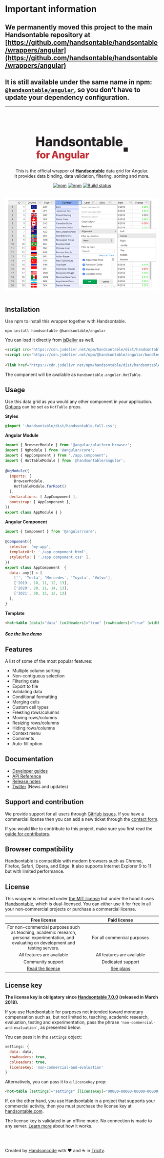# Important information

## We permanently moved this project to the main Handsontable repository at [https://github.com/handsontable/handsontable/wrappers/angular](https://github.com/handsontable/handsontable/wrappers/angular)

## It is still available under the same name in npm: [`@handsontable/angular`](https://www.npmjs.com/package/@handsontable/angular), so you don't have to update your dependency configuration.

---------
<br><br><br>

<div align="center">
  
![Handsontable for Angular](https://raw.githubusercontent.com/handsontable/static-files/master/Images/Logo/Handsontable/handsontable-angular.png)

This is the official wrapper of [**Handsontable**](//github.com/handsontable/handsontable) data grid for Angular.<br>
It provides data binding, data validation, filtering, sorting and more.<br>

[![npm](https://img.shields.io/npm/dt/@handsontable/angular.svg)](//npmjs.com/package/@handsontable/angular)
[![npm](https://img.shields.io/npm/dm/@handsontable/angular.svg)](//npmjs.com/package/@handsontable/angular)
[![Build status](https://travis-ci.org/handsontable/angular-handsontable.png?branch=master)](//travis-ci.org/handsontable/angular-handsontable)
</div>

<br>

<div align="center">
<a href="//handsontable.com/docs/frameworks-wrapper-for-angular-simple-example.html">
<img src="https://raw.githubusercontent.com/handsontable/static-files/master/Images/Screenshots/handsontable-screenshot-new.png" align="center" alt="A screenshot of a data grid for Angular"/>
</a>
</div>

<br>

## Installation

Use npm to install this wrapper together with Handsontable.
```
npm install handsontable @handsontable/angular
```

You can load it directly from [jsDelivr](//jsdelivr.com/package/npm/@handsontable/angular) as well.
```html
<script src="https://cdn.jsdelivr.net/npm/handsontable/dist/handsontable.full.min.js"></script>
<script src="https://cdn.jsdelivr.net/npm/@handsontable/angular/bundles/handsontable-angular.umd.min.js"></script>

<link href="https://cdn.jsdelivr.net/npm/handsontable/dist/handsontable.full.min.css" rel="stylesheet">
```

The component will be available as `Handsontable.angular.HotTable`.

## Usage

Use this data grid as you would any other component in your application. [Options](//handsontable.com/docs/Options.html) can be set as `HotTable` props.

**Styles**
```css
@import '~handsontable/dist/handsontable.full.css';
```

**Angular Module**
```js
import { BrowserModule } from '@angular/platform-browser';
import { NgModule } from '@angular/core';
import { AppComponent } from './app.component';
import { HotTableModule } from '@handsontable/angular';
 
@NgModule({
  imports: [
    BrowserModule,
    HotTableModule.forRoot()
  ],
  declarations: [ AppComponent ],
  bootstrap: [ AppComponent ],
})
export class AppModule { }
```

**Angular Component**
```js
import { Component } from '@angular/core';

@Component({
  selector: 'my-app',
  templateUrl: './app.component.html',
  styleUrls: [ './app.component.css' ],
})
export class AppComponent  {
  data: any[] = [
    ['', 'Tesla', 'Mercedes', 'Toyota', 'Volvo'],
    ['2019', 10, 11, 12, 13],
    ['2020', 20, 11, 14, 13],
    ['2021', 30, 15, 12, 13]
  ],
}
```

**Template**

```html
<hot-table [data]="data" [colHeaders]="true" [rowHeaders]="true" [width]="600" [height]="300"></hot-table>
```

##### [See the live demo](//handsontable.com/docs/frameworks-wrapper-for-angular-simple-example.html)

## Features

A list of some of the most popular features:

- Multiple column sorting
- Non-contiguous selection
- Filtering data
- Export to file
- Validating data
- Conditional formatting
- Merging cells
- Custom cell types
- Freezing rows/columns
- Moving rows/columns
- Resizing rows/columns
- Hiding rows/columns
- Context menu
- Comments
- Auto-fill option

## Documentation

- [Developer guides](//handsontable.com/docs/angular)
- [API Reference](//handsontable.com/docs/Core.html)
- [Release notes](//handsontable.com/docs/tutorial-release-notes.html)
- [Twitter](//twitter.com/handsontable) (News and updates)

## Support and contribution

We provide support for all users through [GitHub issues](//github.com/handsontable/angular-handsontable/issues). If you have a commercial license then you can add a new ticket through the [contact form](//handsontable.com/contact?category=technical_support).

If you would like to contribute to this project, make sure you first read the [guide for contributors](//github.com/handsontable/angular-handsontable/blob/master/CONTRIBUTING.md).

## Browser compatibility

Handsontable is compatible with modern browsers such as Chrome, Firefox, Safari, Opera, and Edge. It also supports Internet Explorer 9 to 11 but with limited performance.

## License

This wrapper is released under [the MIT license](//github.com/handsontable/angular-handsontable/blob/master/LICENSE) but under the hood it uses [Handsontable](//github.com/handsontable/handsontable), which is dual-licensed. You can either use it for free in all your non-commercial projects or purchase a commercial license.

<table>
  <thead align="center">
    <tr>
      <th width="50%">Free license</th>
      <th width="50%">Paid license</th>
    </tr>    
  </thead>
  <tbody align="center">
    <tr>
      <td>For non-commercial purposes such as teaching, academic research, personal experimentation, and evaluating  on development and testing servers.</td>
      <td>For all commercial purposes</td>
    </tr>
    <tr>
      <td>All features are available</td>
      <td>All features are available</td>
    </tr>
    <tr>
      <td>Community support</td>
      <td>Dedicated support</td>
    </tr>    
    <tr>
      <td><a href="//github.com/handsontable/handsontable/blob/master/handsontable-non-commercial-license.pdf">Read the license</a></td>
      <td><a href="//handsontable.com/pricing">See plans</a></td>
    </tr>
  </tbody>
</table>

## License key

**The license key is obligatory since [Handsontable 7.0.0](//github.com/handsontable/handsontable/releases/tag/7.0.0) (released in March 2019).**

If you use Handsontable for purposes not intended toward monetary compensation such as, but not limited to, teaching, academic research, evaluation, testing and experimentation, pass the phrase `'non-commercial-and-evaluation'`, as presented below. 

You can pass it in the `settings` object: 

```js
settings: {
  data: data,
  rowHeaders: true,
  colHeaders: true,
  licenseKey: 'non-commercial-and-evaluation'
}
```

Alternatively, you can pass it to a `licenseKey` prop:

```html
<hot-table [settings]="settings" [licenseKey]="00000-00000-00000-00000-00000"></hot-table>
```

If, on the other hand, you use Handsontable in a project that supports your commercial activity, then you must purchase the license key at [handsontable.com](//handsontable.com/pricing).

The license key is validated in an offline mode.  No connection is made to any server. [Learn more](//handsontable.com/docs/tutorial-license-key.html) about how it works.

<br>
<br>

Created by [Handsoncode](//handsoncode.net) with ❤ and ☕ in [Tricity](//en.wikipedia.org/wiki/Tricity,_Poland).
